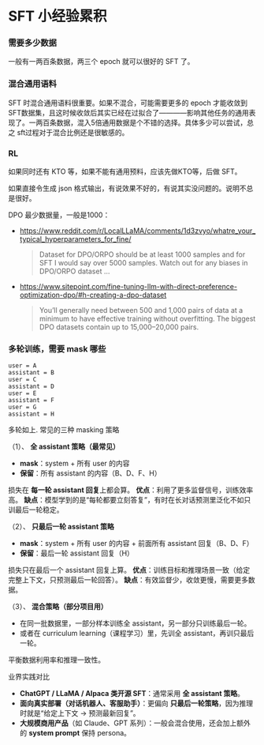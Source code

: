 # SFT 小经验累积

### 需要多少数据

一般有一两百条数据，两三个 epoch 就可以很好的 SFT 了。

### 混合通用语料

SFT 时混合通用语料很重要。如果不混合，可能需要更多的 epoch 才能收敛到SFT数据集，且这时候收敛后其实已经在过拟合了————影响其他任务的通用表现了。一两百条数据，混入5倍通用数据是个不错的选择。具体多少可以尝试，总之 sft过程对于混合比例还是很敏感的。

### RL

如果同时还有 KTO 等，如果不能有通用预料，应该先做KTO等，后做 SFT。

如果直接令生成 json 格式输出，有说效果不好的，有说其实没问题的。说明不总是很好。

DPO 最少数据量，一般是1000：
- https://www.reddit.com/r/LocalLLaMA/comments/1d3zvyo/whatre_your_typical_hyperparameters_for_fine/
  > Dataset for DPO/ORPO should be at least 1000 samples and for SFT I would say over 5000 samples. Watch out for any biases in DPO/ORPO dataset ...
- https://www.sitepoint.com/fine-tuning-llm-with-direct-preference-optimization-dpo/#h-creating-a-dpo-dataset
  > You’ll generally need between 500 and 1,000 pairs of data at a minimum to have effective training without overfitting. The biggest DPO datasets contain up to 15,000–20,000 pairs.
  
### 多轮训练，需要 mask 哪些

```
user = A
assistant = B
user = C
assistant = D
user = E
assistant = F
user = G
assistant = H
```

多轮如上. 常见的三种 masking 策略

（1）、 **全 assistant 策略（最常见）**

* **mask**：system + 所有 user 的内容
* **保留**：所有 assistant 的内容（B、D、F、H）

损失在 **每一轮 assistant 回复**上都会算。
**优点**：利用了更多监督信号，训练效率高。
**缺点**：模型学到的是“每轮都要立刻答复”，有时在长对话预测里泛化不如只训最后一轮稳定。

（2）、 **只最后一轮 assistant 策略**

* **mask**：system + 所有 user 的内容 + 前面所有 assistant 回复（B、D、F）
* **保留**：最后一轮 assistant 回复（H）

损失只在最后一个 assistant 回复上算。
**优点**：训练目标和推理场景一致（给定完整上下文，只预测最后一轮回答）。
**缺点**：有效监督少，收敛更慢，需要更多数据。

（3）、 **混合策略（部分项目用）**

* 在同一批数据里，一部分样本训练全 assistant，另一部分只训练最后一轮。
* 或者在 curriculum learning（课程学习）里，先训全 assistant，再训只最后一轮。

平衡数据利用率和推理一致性。

业界实践对比

* **ChatGPT / LLaMA / Alpaca 类开源 SFT**：通常采用 **全 assistant 策略**。
* **面向真实部署（对话机器人、客服助手）**：更偏向 **只最后一轮策略**，因为推理时就是“给定上下文 → 预测最新回复”。
* **大规模商用产品**（如 Claude、GPT 系列）：一般会混合使用，还会加上额外的 **system prompt** 保持 persona。
